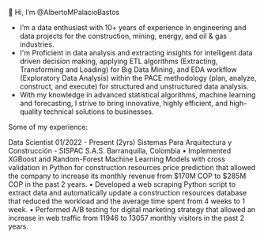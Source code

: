 👋 Hi, I’m @AlbertoMPalacioBastos
- I’m a data enthusiast with 10+ years of experience in engineering and data projects for the construction, mining, energy, and oil & gas industries.
- I'm Proficient in data analysis and extracting insights for intelligent data driven decision making, applying ETL algorithms (Extracting, Transforming and Loading) for Big Data Mining, and EDA workflow (Exploratory Data Analysis) within the PACE methodology (plan, analyze, construct, and execute) for structured and unstructured data analysis.
- With my knowledge in advanced statistical algorithms, machine learning and forecasting, I strive to bring innovative, highly efficient, and high-quality technical solutions to businesses.

Some of my experience:

Data Scientist                                                         01/2022 - Present (2yrs)
Sistemas Para Arquitectura y Construcción - SISPAC S.A.S.                Barranquilla, Colombia
•	Implemented XGBoost and Random-Forest Machine Learning Models with cross validation in Python for construction resources price prediction that allowed the company to increase its monthly revenue from $170M COP to $285M COP in the past 2 years.
•	Developed a web scraping Python script to extract data and automatically update a construction resources database that reduced the workload and the average time spent from 4 weeks to 1 week.
•	Performed A/B testing for digital marketing strategy that allowed an increase in web traffic from 11946 to 13057 monthly visitors in the past 2 years.

<!---

--->
